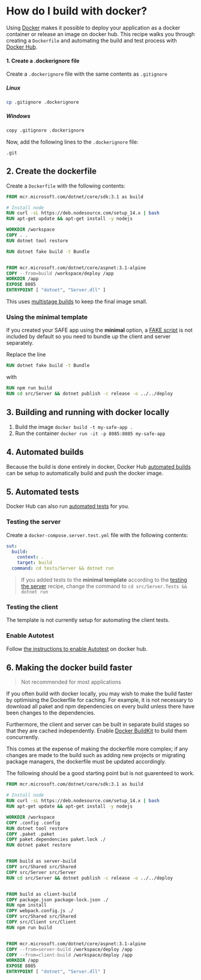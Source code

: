# How do I build with docker?

Using [Docker](https://www.docker.com/) makes it possible to deploy your application as a docker container or release an image on docker hub. This recipe walks you through creating a `Dockerfile` and automating the build and test process with [Docker Hub](https://hub.docker.com/).

#### 1. Create a .dockerignore file

Create a `.dockerignore` file with the same contents as `.gitignore`

##### Linux
```bash
cp .gitignore .dockerignore
```
##### Windows
```bash
copy .gitignore .dockerignore
```

Now, add the following lines to the `.dockerignore` file:

```
.git
```

## 2. Create the dockerfile

Create a `Dockerfile` with the following contents:

```dockerfile
FROM mcr.microsoft.com/dotnet/core/sdk:3.1 as build

# Install node
RUN curl -sL https://deb.nodesource.com/setup_14.x | bash
RUN apt-get update && apt-get install -y nodejs

WORKDIR /workspace
COPY . .
RUN dotnet tool restore

RUN dotnet fake build -t Bundle


FROM mcr.microsoft.com/dotnet/core/aspnet:3.1-alpine
COPY --from=build /workspace/deploy /app
WORKDIR /app
EXPOSE 8085
ENTRYPOINT [ "dotnet", "Server.dll" ]
```

This uses [multistage builds](https://docs.docker.com/develop/develop-images/multistage-build/) to keep the final image small.

### Using the minimal template
If you created your SAFE app using the **minimal** option, a [FAKE script](../../template-fake.md) is not included by default so you need to bundle up the client and server separately.

Replace the line

```dockerfile
RUN dotnet fake build -t Bundle
```

with

```dockerfile
RUN npm run build
RUN cd src/Server && dotnet publish -c release -o ../../deploy
```

## 3. Building and running with docker locally

1. Build the image `docker build -t my-safe-app .`
2. Run the container `docker run -it -p 8085:8085 my-safe-app`

## 4. Automated builds

Because the build is done entirely in docker, Docker Hub [automated builds](https://docs.docker.com/docker-hub/builds/) can be setup to automatically build and push the docker image.

## 5. Automated tests

Docker Hub can also run [automated tests](https://docs.docker.com/docker-hub/builds/automated-testing/) for you.

### Testing the server

Create a `docker-compose.server.test.yml` file with the following contents:

```yml
sut:
  build:
    context: .
    target: build
  command: cd tests/Server && dotnet run
```

> If you added tests to the **minimal template** according to the [testing the server](../developing-and-testing/testing-the-server.md) recipe, change the command to `cd src/Server.Tests && dotnet run`

### Testing the client

<!-- Create a `docker-compose.client.test.yml` file with the following contents:

```yml
sut:
  build:
    context: .
    target: build
  command: dotnet fake build -t runtests
```

> If you added tests to the **minimal template** according to the [testing the client](../developing-and-testing/testing-the-client.md) recipe, change the command to `cd src/Client.Tests && dotnet run` -->

The template is not currently setup for automating the client tests.

### Enable Autotest

Follow [the instructions to enable Autotest](https://docs.docker.com/docker-hub/builds/automated-testing/#enable-automated-tests-on-a-repository) on docker hub.

## 6. Making the docker build faster

> Not recommended for most applications

If you often build with docker locally, you may wish to make the build faster by optimising the Dockerfile for caching. For example, it is not necessary to download all paket and npm dependencies on every build unless there have been changes to the dependencies.

Furthermore, the client and server can be built in separate build stages so that they are cached independently. Enable [Docker BuildKit](https://docs.docker.com/develop/develop-images/build_enhancements/) to build them concurrently.

This comes at the expense of making the dockerfile more complex; if any changes are made to the build such as adding new projects or migrating package managers, the dockerfile must be updated accordingly.

The following should be a good starting point but is not guarenteed to work.

```dockerfile
FROM mcr.microsoft.com/dotnet/core/sdk:3.1 as build

# Install node
RUN curl -sL https://deb.nodesource.com/setup_14.x | bash
RUN apt-get update && apt-get install -y nodejs

WORKDIR /workspace
COPY .config .config
RUN dotnet tool restore
COPY .paket .paket
COPY paket.dependencies paket.lock ./
RUN dotnet paket restore


FROM build as server-build
COPY src/Shared src/Shared
COPY src/Server src/Server
RUN cd src/Server && dotnet publish -c release -o ../../deploy


FROM build as client-build
COPY package.json package-lock.json ./
RUN npm install
COPY webpack.config.js ./
COPY src/Shared src/Shared
COPY src/Client src/Client
RUN npm run build


FROM mcr.microsoft.com/dotnet/core/aspnet:3.1-alpine
COPY --from=server-build /workspace/deploy /app
COPY --from=client-build /workspace/deploy /app
WORKDIR /app
EXPOSE 8085
ENTRYPOINT [ "dotnet", "Server.dll" ]
```